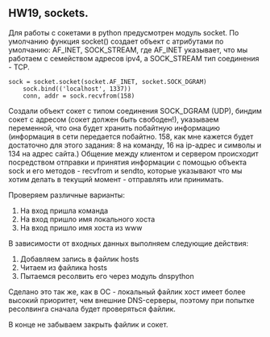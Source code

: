 ## HW19, sockets.
Для работы с сокетами в python предусмотрен модуль socket. По умолчанию функция socket() создает объект с атрибутами по умолчанию: AF_INET, SOCK_STREAM, где AF_INET указывает, что мы работаем с семейством адресов ipv4, а SOCK_STREAM тип соединения - TCP.
```
sock = socket.socket(socket.AF_INET, socket.SOCK_DGRAM)
    sock.bind(('localhost', 1337))
    conn, addr = sock.recvfrom(158)
```
Создали объект сокет с типом соединения SOCK_DGRAM (UDP), биндим сокет с адресом (сокет должен быть свободен!), указываем переменной, что она будет хранить побайтную информацию (информация в сети передается побайтно. 158, как мне кажется будет достаточно для этого задания: 8 на команду, 16 на ip-адрес и символы и 134 на адрес сайта.)
Общение между клиентом и сервером происходит посредством отправки и принятия информации с помощью объекта sock и его методов - recvfrom и sendto, которые указывают что мы хотим делать в текущий момент - отправлять или принимать. 

Проверяем различные варианты:
1. На вход пришла команда
2. На вход пришло имя локального хоста
3. На вход пришло имя хоста из www

В зависимости от входных данных выполняем следующие действия:
1. Добавляем запись в файлик hosts
2. Читаем из файлика hosts
3. Пытаемся ресолвить его через модуль dnspython

Сделано это так же, как в ОС - локальный файлик хост имеет более высокий приоритет, чем внешние DNS-серверы, поэтому при попытке ресолвинга сначала будет проверяться файлик.

В конце не забываем закрыть файлик и сокет.